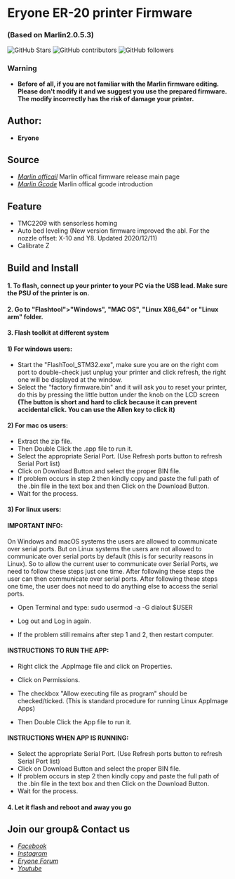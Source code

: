 # Eryone ER-20 printer Firmware
###  (Based on Marlin2.0.5.3)

![GitHub Stars](https://img.shields.io/github/stars/Eryone/STM32.svg)
![GitHub contributors](https://img.shields.io/github/contributors/Eryone/STM32.svg)
![GitHub followers](https://img.shields.io/github/followers/Eryone.svg)

### Warning
- **Before of all, if you are not familiar with the Marlin firmware editing. Please don't modify it and we suggest you use the prepared firmware. The modify incorrectly has the risk of damage your printer.**

## Author: 
  - **Eryone** 

## Source               

- *[Marlin officail](https://github.com/MarlinFirmware/Marlin)* Marlin offical firmware release main page
- *[Marlin Gcode](https://marlinfw.org/meta/gcode/)* Marlin offical gcode introduction

## Feature
- TMC2209 with sensorless homing
- Auto bed leveling 
(New version firmware improved the abl. For the nozzle offset: X-10 and Y8. Updated 2020/12/11)
- Calibrate Z



## Build and Install
#### 1. To flash, connect up your printer to your PC via the USB lead. Make sure the PSU of the printer is on.

#### 2. Go to "Flashtool">"Windows", "MAC OS", "Linux X86_64" or "Linux arm" folder.

#### 3. Flash toolkit at different system
#### 1) For windows users:
- Start the "FlashTool_STM32.exe", make sure you are on the right com port to double-check just unplug your printer and click refresh, the right one will be displayed at the window. 
- Select the "factory firmware.bin" and it will ask you to reset your printer, do this by pressing the little button under the knob on the LCD screen
**(The button is short and hard to click because it can prevent accidental click. You can use the Allen key to click it)**

#### 2) For mac os users:
- Extract the zip file.
- Then Double Click the .app file to run it.
- Select the appropriate Serial Port. (Use Refresh ports button to refresh Serial Port list)
- Click on Download Button and select the proper BIN file.
- If problem occurs in step 2 then kindly copy and paste the full path of the .bin file in the text box and then Click on the Download Button.
- Wait for the process.

#### 3) For linux users:
#### IMPORTANT INFO:
On Windows and macOS systems the users are allowed to communicate over serial ports. 
But on Linux systems the users are not allowed to communicate over serial ports by default (this is for security reasons in Linux). So to allow the current user to communicate over Serial Ports, we need to follow these steps just one time. After following these steps the user can then communicate over serial ports. After following these steps one time, the user does not need to do anything else to access the serial ports.

- Open Terminal and type:
sudo usermod -a -G dialout $USER

- Log out and Log in again. 

- If the problem still remains after step 1 and 2, then restart computer.



#### INSTRUCTIONS TO RUN THE APP:

- Right click the .AppImage file and click on Properties.
- Click on Permissions.
- The checkbox "Allow executing file as program" should be checked/ticked.
(This is standard procedure for running Linux AppImage Apps)

- Then Double Click the App file to run it.


#### INSTRUCTIONS WHEN APP IS RUNNING:
- Select the appropriate Serial Port. (Use Refresh ports button to refresh Serial Port list)
- Click on Download Button and select the proper BIN file.
- If problem occurs in step 2 then kindly copy and paste the full path of the .bin file in the text box and then Click on the Download Button.
- Wait for the process.

#### 4. Let it flash and reboot and away you go

## Join our group& Contact us
- *[Facebook](https://www.facebook.com/groups/247271792709370/)*
- *[Instagram](https://www.instagram.com/eryone3d/)*
- *[Eryone Forum](https://www.instagram.com/eryone3d/)*
- *[Youtube](https://www.youtube.com/eryone3d)*




 




 
